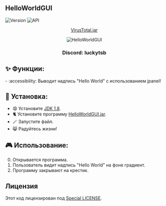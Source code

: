 ## HelloWorldGUI

![Version](https://img.shields.io/badge/Версия-1.0-blue.svg)
![API](https://img.shields.io/badge/Jdk%201.8%2B-blue.svg)
  
<p align="center">
<a href="https://www.virustotal.com/gui/file/c9623b291eaf6d4cbd973d04747300f977c35f519c0b72908fa59869e90c18f7" target="_blank">VirusTotal.jar</a>
</p>
<p align="center">
  <img src="https://i.ibb.co/gy88dCG/helloworldgui.png" alt="HelloWorldGUI" border="0">
</p>
<h3 align="center">Discord: luckytsb</h3>

## ✨ Функции:

-️ :accessibility: Выводит надпись "Hello World" с использованием jpanel!

## 🚀 Установка:

- 😧 Установите <a href="https://www.oracle.com/java/technologies/javase/javase8u211-later-archive-downloads.html" target="_blank">JDK 1.8</a>.
- 🐈 Установите программу <a href="https://github.com/Hacker123ter/HelloWorldGUI/raw/jar_programm/HelloWorldGUI.jar" target="_blank">HelloWorldGUI.jar</a>.
- 🪄 Запустите файл.
- 😸 Радуйтесь жизни!

## 🎮 Использование:

0. Открывается программа.
1. Пользователь видит надпись "Hello World" на фоне градиент.
2. Программу закрывают на крестик.

## Лицензия

Этот код лицензирован под [Special LICENSE](LICENSE.MD).
